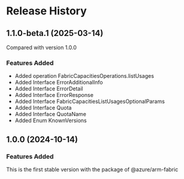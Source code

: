 # Release History
    
## 1.1.0-beta.1 (2025-03-14)
Compared with version 1.0.0
    
### Features Added

  - Added operation FabricCapacitiesOperations.listUsages
  - Added Interface ErrorAdditionalInfo
  - Added Interface ErrorDetail
  - Added Interface ErrorResponse
  - Added Interface FabricCapacitiesListUsagesOptionalParams
  - Added Interface Quota
  - Added Interface QuotaName
  - Added Enum KnownVersions
    
    
## 1.0.0 (2024-10-14)

### Features Added

This is the first stable version with the package of @azure/arm-fabric
